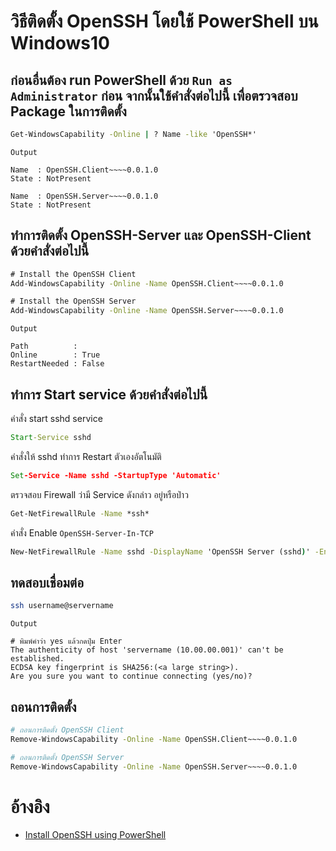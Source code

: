 # วิธีติดตั้ง OpenSSH โดยใช้ PowerShell บน Windows10

## ก่อนอื่นต้อง run PowerShell ด้วย `Run as Administrator` ก่อน จากนั้นใช้คำสั่งต่อไปนี้ เพื่อตรวจสอบ Package ในการติดตั้ง
```cmd
Get-WindowsCapability -Online | ? Name -like 'OpenSSH*'
```
`Output`
```
Name  : OpenSSH.Client~~~~0.0.1.0
State : NotPresent

Name  : OpenSSH.Server~~~~0.0.1.0
State : NotPresent
```

## ทำการติดตั้ง OpenSSH-Server และ OpenSSH-Client ด้วยคำสั่งต่อไปนี้
```cmd
# Install the OpenSSH Client
Add-WindowsCapability -Online -Name OpenSSH.Client~~~~0.0.1.0

# Install the OpenSSH Server
Add-WindowsCapability -Online -Name OpenSSH.Server~~~~0.0.1.0
```
`Output`
```
Path          :
Online        : True
RestartNeeded : False
```

## ทำการ Start service ด้วยคำสั่งต่อไปนี้
คำสั่ง start sshd service
```cmd
Start-Service sshd
```
คำสั่งให้ sshd ทำการ Restart ตัวเองอัตโนมัติ
```cmd
Set-Service -Name sshd -StartupType 'Automatic'
```
ตรวจสอบ Firewall ว่ามี Service ดังกล่าว อยู่หรือป่าว
```cmd
Get-NetFirewallRule -Name *ssh*
```
คำสั่ง Enable `OpenSSH-Server-In-TCP`
```cmd
New-NetFirewallRule -Name sshd -DisplayName 'OpenSSH Server (sshd)' -Enabled True -Direction Inbound -Protocol TCP -Action Allow -LocalPort 22
```

## ทดสอบเชื่อมต่อ
```bash
ssh username@servername
```
`Output`
```
# พิมพ์คำว่า yes แล้วกดปุ่ม Enter
The authenticity of host 'servername (10.00.00.001)' can't be established.
ECDSA key fingerprint is SHA256:(<a large string>).
Are you sure you want to continue connecting (yes/no)?
```

## ถอนการติดตั้ง
```bash
# ถอนการติดตั้ง OpenSSH Client
Remove-WindowsCapability -Online -Name OpenSSH.Client~~~~0.0.1.0

# ถอนการติดตั้ง OpenSSH Server
Remove-WindowsCapability -Online -Name OpenSSH.Server~~~~0.0.1.0
```

# อ้างอิง
- [Install OpenSSH using PowerShell](https://docs.microsoft.com/en-us/windows-server/administration/openssh/openssh_install_firstuse)
